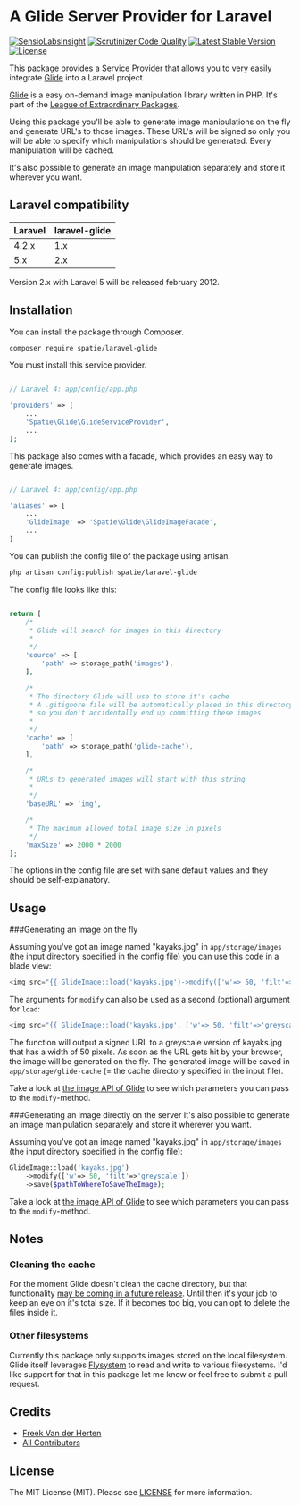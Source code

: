 # A Glide Server Provider for Laravel
[![SensioLabsInsight](https://insight.sensiolabs.com/projects/ad0422ca-e31f-44a3-b01a-ee5ec757b18d/mini.png)](https://insight.sensiolabs.com/projects/ad0422ca-e31f-44a3-b01a-ee5ec757b18d)
[![Scrutinizer Code Quality](https://scrutinizer-ci.com/g/freekmurze/laravel-glide/badges/quality-score.png?b=master)](https://scrutinizer-ci.com/g/freekmurze/laravel-glide/?branch=master)
[![Latest Stable Version](https://poser.pugx.org/spatie/laravel-glide/version.png)](https://packagist.org/packages/spatie/laravel-glide)
[![License](https://poser.pugx.org/spatie/laravel-glide/license.png)](https://packagist.org/packages/spatie/laravel-glide)

This package provides a Service Provider that allows you to very easily integrate [Glide](http://glide.thephpleague.com/) into a Laravel project.

[Glide](http://glide.thephpleague.com/) is a easy on-demand image manipulation library written in PHP. It's part of the [League of Extraordinary Packages](http://thephpleague.com/).

Using this package you'll be able to generate image manipulations on the fly and generate URL's to those images. These URL's will be signed so only you will be able to specify which manipulations should be generated. Every manipulation will be cached.

It's also possible to generate an image manipulation separately and store it wherever you want.

## Laravel compatibility

 Laravel  | laravel-glide
:---------|:----------
 4.2.x    | 1.x
 5.x      | 2.x

Version 2.x with Laravel 5 will be released february 2012.

## Installation


You can install the package through Composer.

```bash
composer require spatie/laravel-glide
```

You must install this service provider.

```php

// Laravel 4: app/config/app.php

'providers' => [
    ...
    'Spatie\Glide\GlideServiceProvider',
    ...
];
```

This package also comes with a facade, which provides an easy way to generate images.

```php

// Laravel 4: app/config/app.php

'aliases' => [
	...
    'GlideImage' => 'Spatie\Glide\GlideImageFacade',
    ...
]
```


You can publish the config file of the package using artisan.

```bash
php artisan config:publish spatie/laravel-glide
```

The config file looks like this:
```php

return [
    /*
     * Glide will search for images in this directory
     *
     */
    'source' => [
        'path' => storage_path('images'),
    ],

    /*
     * The directory Glide will use to store it's cache
     * A .gitignore file will be automatically placed in this directory
     * so you don't accidentally end up committing these images
     *
     */
    'cache' => [
        'path' => storage_path('glide-cache'),
    ],

    /*
     * URLs to generated images will start with this string
     *
     */
    'baseURL' => 'img',

    /*
     * The maximum allowed total image size in pixels
     */
    'maxSize' => 2000 * 2000
];

```


The options in the config file are set with sane default values and they should be self-explanatory.

## Usage 

###Generating an image on the fly

Assuming you've got an image named "kayaks.jpg" in ```app/storage/images``` (the  input directory specified in the config file) you can use this code in a blade view:

```php
<img src="{{ GlideImage::load('kayaks.jpg')->modify(['w'=> 50, 'filt'=>'greyscale']) }}" />
```
The arguments for ```modify``` can also be used as a second (optional) argument for ```load```:

```php
<img src="{{ GlideImage::load('kayaks.jpg', ['w'=> 50, 'filt'=>'greyscale']) }}" />
```

The function will output a signed URL to a greyscale version of kayaks.jpg that has a width of 50 pixels. As soon as the URL gets hit by your browser, the image will be generated on the fly. The generated image will be saved in ```app/storage/glide-cache``` (= the cache directory specified in the input file).

Take a look at [the image API of Glide](http://glide.thephpleague.com/api/size/) to see which parameters you can pass to the ```modify```-method.

###Generating an image directly on the server
It's also possible to generate an image manipulation separately and store it wherever you want.

Assuming you've got an image named "kayaks.jpg" in ```app/storage/images``` (the  input directory specified in the config file):
```php
GlideImage::load('kayaks.jpg')
	->modify(['w'=> 50, 'filt'=>'greyscale'])
	->save($pathToWhereToSaveTheImage);
```

Take a look at [the image API of Glide](http://glide.thephpleague.com/api/size/) to see which parameters you can pass to the ```modify```-method.

## Notes
### Cleaning the cache
For the moment Glide doesn't clean the cache directory, but that functionality [may be coming in a future release](https://github.com/thephpleague/glide/issues/7). Until then it's your job to keep an eye on it's total size. If it becomes too big, you can opt to delete the files inside it.
### Other filesystems
Currently this package only supports images stored on the local filesystem. Glide itself leverages [Flysystem](https://github.com/thephpleague/flysystem) to read and write to various filesystems. I'd like support for that in this package let me know or feel free to submit a pull request.

## Credits

- [Freek Van der Herten](https:/murze.be)
- [All Contributors](https://github.com/freekmurze/laravel-glide/contributors)

## License

The MIT License (MIT). Please see [LICENSE](https://github.com/freekmurze/laravel-glide/blob/master/LICENSE) for more information.

